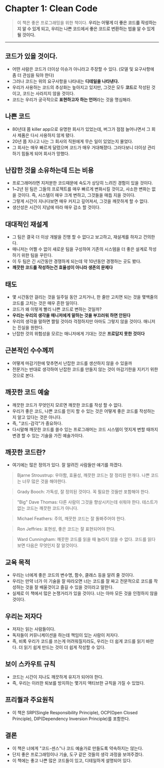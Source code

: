 # Chapter 1: Clean Code

> 이 책은 좋은 프로그래밍을 위한 책이다. **우리는 어떻게 더 좋은 코드를 작성하는 지 알 수 있게 되고, 우리는 나쁜 코드에서 좋은 코드로 변환하는 법을 알 수 있게 될 것이다.**

---

## 코드가 있을 것이다.

* 어떤 사람은 코드가 더이상 이슈가 아니라고 주장할 수 있다. (모델 및 요구사항에 좀 더 관심을 둬야 한다)
* 그러나 코드는 위의 요구사항을 나타내는 **디테일을 나타낸다.**
* 우리가 사용하는 코드의 추상화는 높아지고 있지만, 그것은 모두 **코드**로 작성된 것이고, 코드는 사라지지 않을 것이다.
* 코드는 우리가 궁극적으로 **표현하고자 하는 언어**라는 것을 명심해라.

## 나쁜 코드

* 80년대 쯤 killer app으로 유명한 회사가 있었는데, 버그가 점점 늘어나면서 그 회사 제품은 다시 사용하지 않게 됐다.
* 20년 쯤 지나고 나는 그 회사의 직원에게 무슨 일이 있었는지 물었다.
* 그 회사는 매우 빠르게 달렸으며 코드가 매우 거대해졌다. 그러다보니 더이상 관리하기 힘들게 되어 회사가 망했다.

## 난잡한 것을 소유하는데 드는 비용

* 프로그래머라면 지저분한 코드때문에 속도가 상당히 느려진 경험이 있을 것이다.
* 1~2년 된 팀은 그들의 프로젝트를 매우 빠르게 변화시킬 것이고, 사소한 변화는 없을 것이다. 즉, 시스템이 매우 크게 변하고, 그것들을 매듭 지을 것이다.
* 그렇게 시간이 지나다보면 매우 커지고 깊어져서, 그것을 깨끗하게 할 수 없다.
* 생산성은 시간이 지남에 따라 매우 감소 할 것이다.


## 대대적인 재설계

* 그 팀은 결국 더 이상 개발을 진행 할 수 없다고 보고하고, 재설계를 하자고 건의한다.
* 매니저는 어쩔 수 없이 새로운 팀을 구성하여 기존의 시스템을 더 좋은 설계로 작성하기 위한 팀을 꾸린다.
* 이 두 팀은 긴 시간동안 경쟁하게 되는데 약 10년동안 경쟁하는 곳도 봤다.
* **깨끗한 코드를 작성하는건 효율성이 아니라 생존의 문제다**

## 태도

* 몇 시간동안 걸리는 것을 일주일 동안 고치거나, 한 줄만 고치면 되는 것을 몇백줄의 코드를 고치는 것은 매우 흔한 일이다.
* 코드가 왜 이렇게 빨리 나쁜 코드로 변하는 것일까?
* **우리는 우리의 생각을 매니저에게 말하는 것을 부끄러워 하면 안된다**
* 우리의 생각을 말하면 짤릴 것이라 걱정하지만 아마도 그렇지 않을 것이다. 매니저는 진실을 원한다.
* 난잡한 것의 위험성을 모르는 매니저에게 기대는 것은 **프로답지 못한 것이다**

## 근본적인 수수께끼

* 어떻게 마감기한에 맞추면서 난잡한 코드를 생산하지 않을 수 있을까
* 전문가는 반대로 생각하여 난잡한 코드를 만들지 않는 것이 마감기한을 지키기 위한 것으로 본다.


## 깨끗한 코드 예술

* 깨끗한 코드가 무엇인지 모르면 깨끗한 코드를 작성 할 수 없다.
* 우리가 좋은 코드, 나쁜 코드를 인지 할 수 있는 것은 어떻게 좋은 코드를 작성하는지 알고 있다는 것은 아니다.
* 즉, "코드-감각"가 중요하다.
* 다시말해 깨끗한 코드를 쓸수 있는 프로그래머는 코드 시스템이 멋지게 변할 때까지 변경 할 수 있는 기술을 가진 예술가이다.

## 깨끗한 코드란?

* 여기에는 많은 정의가 있다. 잘 알려진 사람들만 얘기를 하겠다.

> Bjarne Stroustrup: 우아함, 효율성, 깨끗한 코드는 잘 정리된 한개다. 나쁜 코드는 너무 많은 것을 해야한다.

> Grady Booch: 가독성, 잘 정의된 것이다. 꼭 필요한 것들만 포함해야 한다.

> "Big" Dave Thomas: 다른 사람이 그것을 향상시키는데 쉬워야 한다. 테스트가 없는 코드는 깨끗한 코드가 아니다.

> Michael Feathers: 주의, 깨끗한 코드는 잘 돌봐주어야 한다.

> Ron Jeffries: 표현성, 좋은 코드는 잘 표현되어야 한다.

> Ward Cunningham: 깨끗한 코드를 읽을 때 놀라지 않을 수 없다. 코드를 읽다보면 다음은 무엇인지 잘 알것이다.

## 교육 목적

* 우리는 너에게 좋은 코드의 변수명, 함수, 클래스 등을 알려 줄 것이다.
* 우리는 만약 너가 이 기술을 잘 따라오면 너는 코드를 잘 짜고 전문적으로 코드를 작성하는 것을 잘 배울것이고 즐길 수 있을 것이라고 말한다.
* 실제로 이 책에서 많은 논쟁거리가 있을 것이다. 너는 아마 모든 것을 인정하지 않을 것이다.

## 우리는 저자다

* 저자는 읽는 사람들이다.
* 독자들이 커뮤니케이션을 하는데 책임이 있는 사람이 저자다.
* 즉, 비록 우리가 코드를 쓰는게 어려워질지라도, 우리는 더 쉽게 코드를 읽기 바란다. 더 읽기 쉽게 만드는 것이 더 쉽게 작성할 수 있다.

## 보이 스카우트 규칙

* 코드는 시간이 지나도 깨끗하게 유지가 되어야 한다.
* 즉, 우리는 이러한 퇴보를 방지하는 몇가지 액티브한 규칙을 가질 수 있었다.

## 프리퀄과 주요원칙

* 이 책은 SRP(Single Responsibility Principle), OCP(Open Closed Principle), DIP(Dependency Inversion Principle)를 포함한다.

## 결론

* 이 책은 너에게 "코드-센스"나 코드 예술가로 만들도록 약속하지는 않는다.
* 단지 좋은 프로그래밍이나 기술, 도구 같은 것들의 생각 과정을 보여주겠다.
* 이 책에는 좋고 나쁜 많은 코드들이 있고, 디테일하게 설명되어 있다.
